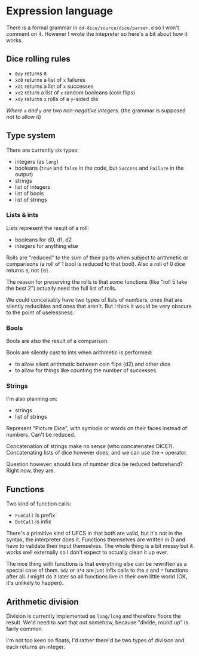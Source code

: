 # Expression language

There is a formal grammar in `dd-dice/source/dice/parser.d` so I won't comment on it.
However I wrote the intepreter so here's a bit about how it works.

## Dice rolling rules


 - `0dy` returns `0`
 - `xd0` returns a list of `x` failures
 - `xd1` returns a list of `x` successes
 - `xd2` return a list of `x` random booleans (coin flips)
 - `xdy` returns `x` rolls of a `y`-sided die

_Where `x` and `y` are two non-negative integers._ (the grammar is supposed not to allow it)


## Type system

There are currently six types:
 - integers (as `long`)
 - booleans (`true` and `false` in the code, but `Success` and `Failure` in the output)
 - strings
 - list of integers
 - list of bools
 - list of strings

### Lists & ints

Lists represent the result of a roll:
 - booleans for d0, d1, d2
 - integers for anything else

Rolls are "reduced" to the sum of their parts when subject to arithmetic or
comparisons (a roll of 1 bool is reduced to that bool).
Also a roll of 0 dice returns `0`, not `[0]`.

The reason for preserving the rolls is that some functions
(like "roll 5 take the best 2") actually need the full list of rolls.

We could conceivably have two types of lists of numbers, ones that are silently
reducibles and ones that aren't. But I think it would be very obscure to the
point of uselessness.

### Bools

Bools are also the result of a comparison.

Bools are silently cast to ints when arithmetic is performed:
 - to allow silent arithmetic between coin flips (d2) and other dice
 - to allow for things like counting the number of successes.

### Strings

I'm also planning on:
 - strings
 - list of strings

Represent "Picture Dice", with symbols or words on their faces instead of numbers.
Can't be reduced.

Concatenation of strings make no sense (who concatenates DICE?). Concatenating
lists of dice however does, and we can use the `+` operator.

Question however: should lists of number dice be reduced beforehand? Right now,
they are.



## Functions

Two kind of function calls:
 - `FunCall` is prefix
 - `DotCall` is infix

There's a primitive kind of UFCS in that both are valid, but it's not in the
syntax, the interpreter does it. Functions themselves are written in D and have
to validate their input themselves. The whole thing is a bit messy but it works
well externally so I don't expect to actually clean it up ever.

The nice thing with functions is that everything else can be rewritten as a 
special case of them. `5d2` or `3*4` are just infix calls to the `d` and `*`
functions after all. I might do it later so all functions live in their own
little world (OK, it's unlikely to happen).

## Arithmetic division

Division is currently implemented as `long/long` and therefore floors the result.
We'd need to sort that out somehow, because "divide, round up" is fairly common.

I'm not too keen on floats, I'd rather there'd be two types of division and each
returns an integer.